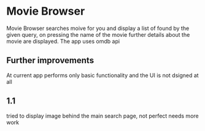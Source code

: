 # Movie Browser
Movie Browser searches moive for you and display a list of found by the given query, on pressing the name of the movie further details about the movie are displayed.
The app uses omdb api

## Further improvements
At current app performs only basic functionality and the UI is not dsigned at all 

## 1.1
tried to display image behind the main search page, not perfect needs more work
